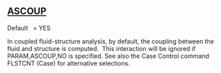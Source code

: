 ## [ASCOUP](https://nexus.hexagon.com/documentationcenter/bundle/MSC_Nastran_2022.4/page/Nastran_Combined_Book/qrg/parameters/TOC.ASCOUP.xhtml)

Default    = YES

In coupled fluid-structure analysis, by default, the coupling between the fluid and structure is computed.  This interaction will be ignored if PARAM,ASCOUP,NO is specified. See also the Case Control command  FLSTCNT   (Case)  for alternative selections.

